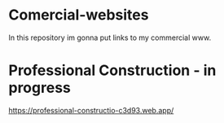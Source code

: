 # Comercial-websites
In this repository im gonna put links to my commercial www.

# Professional Construction - in progress
https://professional-constructio-c3d93.web.app/
